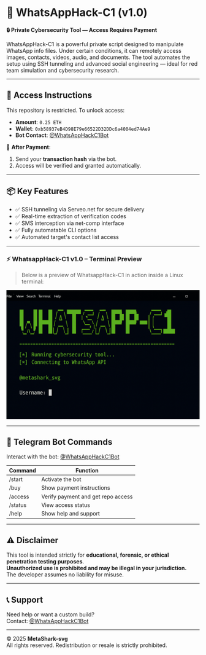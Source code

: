# 🚀 WhatsAppHack-C1 (v1.0)

**🔒 Private Cybersecurity Tool — Access Requires Payment**

WhatsAppHack-C1 is a powerful private script designed to manipulate WhatsApp info files. Under certain conditions, it can remotely access images, contacts, videos, audio, and documents. The tool automates the setup using SSH tunneling and advanced social engineering — ideal for red team simulation and cybersecurity research.

---

## 💸 Access Instructions

This repository is restricted. To unlock access:

- **Amount**: `0.25 ETH`  
- **Wallet**: `0xb58937eB4D98E79e66522D32DDc6a4004ed74Ae9`  
- **Bot Contact**: [@WhatsAppHackC1Bot](https://t.me/WhatsAppHackC1Bot)

🧾 **After Payment**:
1. Send your **transaction hash** via the bot.  
2. Access will be verified and granted automatically.

---

## 📦 Key Features

- ✅ SSH tunneling via Serveo.net for secure delivery
- ✅ Real-time extraction of verification codes
- ✅ SMS interception via net-comp interface
- ✅ Fully automatable CLI options
- ✅ Automated target's contact list access

---

### ⚡ WhatsappHack-C1 v1.0 – Terminal Preview

> Below is a preview of WhatsappHack-C1 in action inside a Linux terminal:

![WhatsappHack-C1 Terminal](https://github.com/MetaShark-svg/WhatsappHack-c1/blob/main/WhatsappHack-C1_screenshot.png?raw=true)

---

## 🤖 Telegram Bot Commands

Interact with the bot: [@WhatsAppHackC1Bot](https://t.me/WhatsAppHackC1Bot)

| Command   | Function                            |
|-----------|-------------------------------------|
| /start    | Activate the bot                    |
| /buy      | Show payment instructions           |
| /access   | Verify payment and get repo access  |
| /status   | View access status                  |
| /help     | Show help and support               |

---

## ⚠️ Disclaimer

This tool is intended strictly for **educational, forensic, or ethical penetration testing purposes**.  
**Unauthorized use is prohibited and may be illegal in your jurisdiction.**  
The developer assumes no liability for misuse.

---

## 📞 Support

Need help or want a custom build?  
Contact: [@WhatsAppHackC1Bot](https://t.me/WhatsAppHackC1Bot)

---

© 2025 **MetaShark-svg**  
All rights reserved. Redistribution or resale is strictly prohibited.
